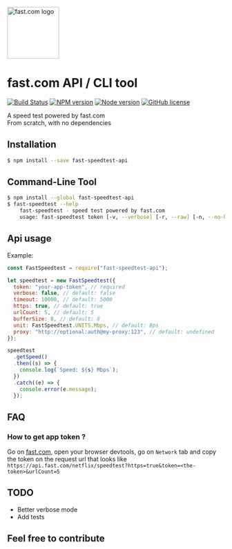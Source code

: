 <a href="https://fast.com"><img src="https://fast.com/assets/new-logo-vert-37861c.svg" alt="fast.com logo" height="120px" /></a>

# fast.com API / CLI tool

[![Build Status](https://travis-ci.org/branchard/fast-speedtest-api.svg?branch=master)](https://travis-ci.org/branchard/fast-speedtest-api)
[![NPM version](https://img.shields.io/npm/v/fast-speedtest-api.svg?colorB=0a7bbb)](https://www.npmjs.com/package/fast-speedtest-api)
[![Node version](https://img.shields.io/node/v/fast-speedtest-api.svg)](https://nodejs.org)
[![GitHub license](https://img.shields.io/github/license/branchard/fast-speedtest-api.svg?colorB=0a7bbb)](https://github.com/eSkillzCorp/fast-speedtest-api/blob/master/LICENSE)

A speed test powered by fast.com  
From scratch, with no dependencies

## Installation

```bash
$ npm install --save fast-speedtest-api
```

## Command-Line Tool

```bash
$ npm install --global fast-speedtest-api
$ fast-speedtest --help
    fast-speedtest - speed test powered by fast.com
    usage: fast-speedtest token [-v, --verbose] [-r, --raw] [-n, --no-https] [-t, --timeout timeout] [-c, --count url-count] [-b, --buffer buffer-size] [-u, --unit output-unit]
```

## Api usage

Example:

```js
const FastSpeedtest = require("fast-speedtest-api");

let speedtest = new FastSpeedtest({
  token: "your-app-token", // required
  verbose: false, // default: false
  timeout: 10000, // default: 5000
  https: true, // default: true
  urlCount: 5, // default: 5
  bufferSize: 8, // default: 8
  unit: FastSpeedtest.UNITS.Mbps, // default: Bps
  proxy: "http://optional:auth@my-proxy:123", // default: undefined
});

speedtest
  .getSpeed()
  .then((s) => {
    console.log(`Speed: ${s} Mbps`);
  })
  .catch((e) => {
    console.error(e.message);
  });
```

## FAQ

### How to get app token ?

Go on [fast.com](https://fast.com/), open your browser devtools, go on `Network` tab and copy the token on the request url that looks like `https://api.fast.com/netflix/speedtest?https=true&token=<the-token>&urlCount=5`

## TODO

- Better verbose mode
- Add tests

## Feel free to contribute
